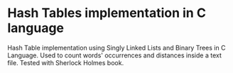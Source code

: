 # Hash Tables implementation in C language
Hash Table implementation using Singly Linked Lists and Binary Trees in C Language. Used to count words' occurrences and distances inside a text file. Tested with Sherlock Holmes book.
